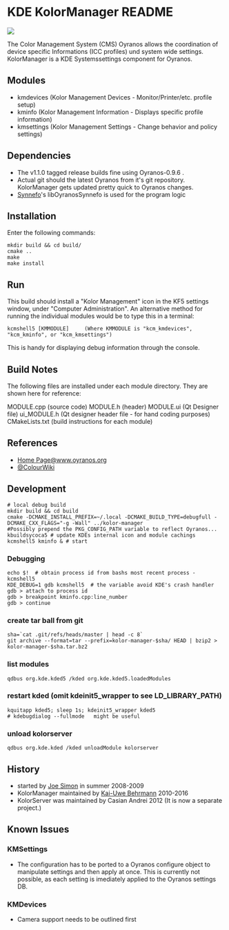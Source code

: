 # KDE KolorManager README

![](http://www.oyranos.org/images/oyranos_logo.svg)

The Color Management System (CMS) Oyranos allows the coordination of
device specific Informations (ICC profiles) und system wide settings.
KolorManager is a KDE Systemssettings component for Oyranos.

## Modules
* kmdevices (Kolor Management Devices - Monitor/Printer/etc. profile setup)
* kminfo (Kolor Management Information - Displays specific profile information)
* kmsettings (Kolor Management Settings - Change behavior and policy settings)

## Dependencies
* The v1.1.0 tagged release builds fine using Oyranos-0.9.6 .
* Actual git should the latest Oyranos from it's git repository. KolorManager gets updated pretty quick to Oyranos changes.
* [Synnefo](http://www.oyranos.org/synnefo/)'s libOyranosSynnefo is used for the program logic


## Installation
Enter the following commands:

    mkdir build && cd build/
    cmake ..
    make
    make install


## Run
This build should install a "Kolor Management" icon in the KF5 settings window, under "Computer Administration".  An alternative method for running the individual modules would be to type this in a terminal:

    kcmshell5 [KMMODULE]     (Where KMMODULE is "kcm_kmdevices", "kcm_kminfo", or "kcm_kmsettings")  

This is handy for displaying debug information through the console.


## Build Notes

The following files are installed under each module directory.  They are shown here for reference:

MODULE.cpp (source code)
MODULE.h (header)
MODULE.ui (Qt Designer file)
ui_MODULE.h (Qt designer header file - for hand coding purposes)
CMakeLists.txt (build instructions for each module)


## References

* [Home Page@www.oyranos.org](http://www.oyranos.org/kolormanager)
* [@ColourWiki](http://www.oyranos.org/wiki/index.php?title=Kolor-manager)

## Development

    # local debug build
    mkdir build && cd build
    cmake -DCMAKE_INSTALL_PREFIX=~/.local -DCMAKE_BUILD_TYPE=debugfull -DCMAKE_CXX_FLAGS="-g -Wall" ../kolor-manager
    #Possibly prepend the PKG_CONFIG_PATH variable to reflect Oyranos...
    kbuildsycoca5 # update KDEs internal icon and module cachings
    kcmshell5 kminfo & # start

### Debugging
    echo $!  # obtain process id from bashs most recent process - kcmshell5
    KDE_DEBUG=1 gdb kcmshell5  # the variable avoid KDE's crash handler
    gdb > attach to process id
    gdb > breakpoint kminfo.cpp:line_number
    gdb > continue

### create tar ball from git
    sha=`cat .git/refs/heads/master | head -c 8`
    git archive --format=tar --prefix=kolor-manager-$sha/ HEAD | bzip2 > kolor-manager-$sha.tar.bz2

### list modules
    qdbus org.kde.kded5 /kded org.kde.kded5.loadedModules
### restart kded (omit kdeinit5_wrapper to see LD_LIBRARY_PATH)
    kquitapp kded5; sleep 1s; kdeinit5_wrapper kded5
    # kdebugdialog --fullmode   might be useful
### unload kolorserver
    qdbus org.kde.kded /kded unloadModule kolorserver

## History
* started by [Joe Simon](http://jsimon3.wordpress.com/category/synnefo/) in summer 2008-2009
* KolorManager maintained by [Kai-Uwe Behrmann](http://www.behrmann.name) 2010-2016
* KolorServer was maintained by Casian Andrei 2012 (It is now a separate project.)

## Known Issues

### KMSettings
- The configuration has to be ported to a Oyranos configure object to manipulate
settings and then apply at once. This is currently not possible, as each setting
is imediately applied to the Oyranos settings DB.  

### KMDevices
- Camera support needs to be outlined first
